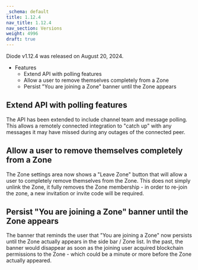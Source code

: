 ```yaml
---
_schema: default
title: 1.12.4
nav_title: 1.12.4
nav_section: Versions
weight: 4996
draft: true
---
```

Diode v1.12.4 was released on August 20, 2024.

* Features
  * Extend API with polling features
  * Allow a user to remove themselves completely from a Zone
  * Persist "You are joining a Zone" banner until the Zone appears

## Extend API with polling features

The API has been extended to include channel team and message polling. This allows a remotely connected integration to "catch up" with any messages it may have missed during any outages of the connected peer.

## Allow a user to remove themselves completely from a Zone

The Zone settings area now shows a "Leave Zone" button that will allow a user to completely remove themselves from the Zone.  This does not simply unlink the Zone, it fully removes the Zone membership - in order to re-join the zone, a new invitation or invite code will be required.

## Persist "You are joining a Zone" banner until the Zone appears

The banner that reminds the user that "You are joining a Zone" now persists until the Zone actually appears in the side bar / Zone list.  In the past, the banner would disappear as soon as the joining user acquired blockchain permissions to the Zone - which could be a minute or more before the Zone actually appeared.

&nbsp;